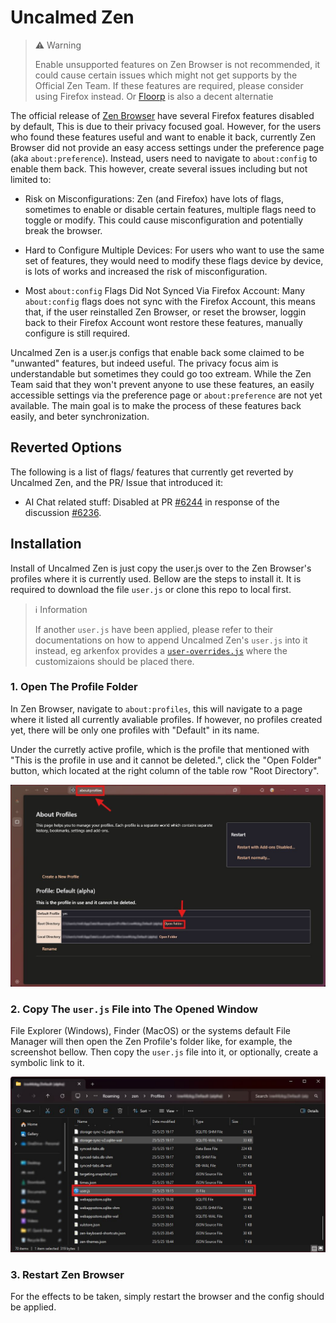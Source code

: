 # Uncalmed Zen

> ⚠️ Warning
>
> Enable unsupported features on Zen Browser is not recommended, it could cause certain issues which might not get
> supports by the Official Zen Team. If these features are required, please consider using Firefox instead. Or
> [Floorp](https://floorp.app) is also a decent alternatie

The official release of [Zen Browser](https://zen-browser.app/) have several Firefox features disabled by default, This
is due to their privacy focused goal. However, for the users who found these features useful and want to enable it back,
currently Zen Browser did not provide an easy access settings under the preference page (aka `about:preference`).
Instead, users need to navigate to `about:config` to enable them back. This however, create several issues including
but not limited to:

  - Risk on Misconfigurations: Zen (and Firefox) have lots of flags, sometimes to enable or disable certain features,
    multiple flags need to toggle or modify. This could cause misconfiguration and potentially break the browser.

  - Hard to Configure Multiple Devices: For users who want to use the same set of features, they would need to modify
    these flags device by device, is lots of works and increased the risk of misconfiguration.

  - Most `about:config` Flags Did Not Synced Via Firefox Account: Many `about:config` flags does not sync with the
    Firefox Account, this means that, if the user reinstalled Zen Browser, or reset the browser, loggin back to their
    Firefox Account wont restore these features, manually configure is still required.

Uncalmed Zen is a user.js configs that enable back some claimed to be "unwanted" features, but indeed useful. The
privacy focus aim is understandable but sometimes they could go too extream. While the Zen Team said that they won't
prevent anyone to use these features, an easily accessible settings via the preference page or `about:preference` are
not yet available. The main goal is to make the process of these features back easily, and beter synchronization.

## Reverted Options

The following is a list of flags/ features that currently get reverted by Uncalmed Zen, and the PR/ Issue that
introduced it:

  - AI Chat related stuff: Disabled at PR [#6244](https://github.com/zen-browser/desktop/pull/6244) in response of
    the discussion [#6236](https://github.com/zen-browser/desktop/discussions/6236).

## Installation

Install of Uncalmed Zen is just copy the user.js over to the Zen Browser's profiles where it is currently used. Bellow
are the steps to install it. It is required to download the file `user.js` or clone this repo to local first.

> ℹ️ Information
>
> If another `user.js` have been applied, please refer to their documentations on how to append Uncalmed Zen's `user.js`
> into it instead, eg arkenfox provides a [`user-overrides.js`](https://github.com/arkenfox/user.js/wiki/3.1-Overrides)
> where the customizaions should be placed there.

### 1. Open The Profile Folder

In Zen Browser, navigate to `about:profiles`, this will navigate to a page where it listed all currently avaliable
profiles. If however, no profiles created yet, there will be only one profiles with "Default" in its name.

Under the curretly active profile, which is the profile that mentioned with "This is the profile in use and it cannot
be deleted.", click the "Open Folder" button, which located at the right column of the table row "Root Directory".

![screenshot_1.jpg](_docs/screenshot_1.jpg)

### 2. Copy The `user.js` File into The Opened Window

File Explorer (Windows), Finder (MacOS) or the systems default File Manager will then open the Zen Profile's folder
like, for example, the screenshot bellow. Then copy the `user.js` file into it, or optionally, create a symbolic link
to it.

![screenshot_2.jpg](_docs/screenshot_2.jpg)

### 3. Restart Zen Browser

For the effects to be taken, simply restart the browser and the config should be applied.
